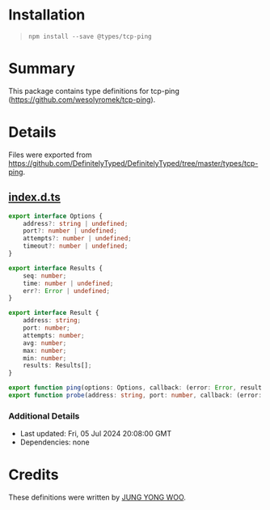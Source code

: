 # Installation
> `npm install --save @types/tcp-ping`

# Summary
This package contains type definitions for tcp-ping (https://github.com/wesolyromek/tcp-ping).

# Details
Files were exported from https://github.com/DefinitelyTyped/DefinitelyTyped/tree/master/types/tcp-ping.
## [index.d.ts](https://github.com/DefinitelyTyped/DefinitelyTyped/tree/master/types/tcp-ping/index.d.ts)
````ts
export interface Options {
    address?: string | undefined;
    port?: number | undefined;
    attempts?: number | undefined;
    timeout?: number | undefined;
}

export interface Results {
    seq: number;
    time: number | undefined;
    err?: Error | undefined;
}

export interface Result {
    address: string;
    port: number;
    attempts: number;
    avg: number;
    max: number;
    min: number;
    results: Results[];
}

export function ping(options: Options, callback: (error: Error, result: Result) => void): void;
export function probe(address: string, port: number, callback: (error: Error, result: boolean) => void): void;

````

### Additional Details
 * Last updated: Fri, 05 Jul 2024 20:08:00 GMT
 * Dependencies: none

# Credits
These definitions were written by [JUNG YONG WOO](https://github.com/stegano).
